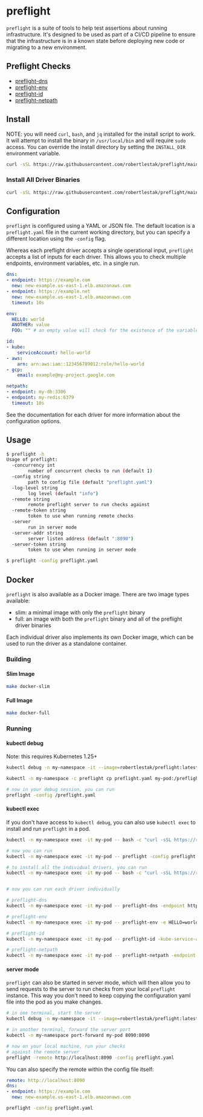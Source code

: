 # preflight

`preflight` is a suite of tools to help test assertions about running infrastructure. It's designed to be used as part of a CI/CD pipeline to ensure that the infrastructure is in a known state before deploying new code or migrating to a new environment.

## Preflight Checks

- [preflight-dns](https://github.com/robertlestak/preflight-dns)
- [preflight-env](https://github.com/robertlestak/preflight-env)
- [preflight-id](https://github.com/robertlestak/preflight-id)
- [preflight-netpath](https://github.com/robertlestak/preflight-netpath)

## Install

NOTE: you will need `curl`, `bash`, and `jq` installed for the install script to work. It will attempt to install the binary in `/usr/local/bin` and will require `sudo` access. You can override the install directory by setting the `INSTALL_DIR` environment variable.

```bash
curl -sSL https://raw.githubusercontent.com/robertlestak/preflight/main/scripts/install.sh | bash
```

### Install All Driver Binaries

```bash
curl -sSL https://raw.githubusercontent.com/robertlestak/preflight/main/scripts/install_bins.sh | bash
```

## Configuration

`preflight` is configured using a YAML or JSON file. The default location is a `preflight.yaml` file in the current working directory, but you can specify a different location using the `-config` flag.

Whereas each preflight driver accepts a single operational input, `preflight` accepts a list of inputs for each driver. This allows you to check multiple endpoints, environment variables, etc. in a single run.

```yaml
dns:
- endpoint: https://example.com
  new: new-example.us-east-1.elb.amazonaws.com
- endpoint: https://example.net
  new: new-example.us-east-1.elb.amazonaws.com
  timeout: 10s

env:
  HELLO: world
  ANOTHER: value
  FOO: "" # an empty value will check for the existence of the variable

id:
- kube:
    serviceAccount: hello-world
- aws:
    arn: arn:aws:iam::123456789012:role/hello-world
- gcp:
    email: example@my-project.google.com

netpath:
- endpoint: my-db:3306
- endpoint: my-redis:6379
  timeout: 10s
```

See the documentation for each driver for more information about the configuration options.

## Usage

```bash
$ preflight -h
Usage of preflight:
  -concurrency int
        number of concurrent checks to run (default 1)
  -config string
        path to config file (default "preflight.yaml")
  -log-level string
        log level (default "info")
  -remote string
        remote preflight server to run checks against
  -remote-token string
        token to use when running remote checks
  -server
        run in server mode
  -server-addr string
        server listen address (default ":8090")
  -server-token string
        token to use when running in server mode
```

```bash
$ preflight -config preflight.yaml
```

## Docker

`preflight` is also available as a Docker image. There are two image types available:

- slim: a minimal image with only the `preflight` binary
- full: an image with both the `preflight` binary and all of the preflight driver binaries

Each individual driver also implements its own Docker image, which can be used to run the driver as a standalone container.

### Building

#### Slim Image

```bash
make docker-slim
```

#### Full Image

```bash
make docker-full
```

### Running

#### kubectl debug

Note: this requires Kubernetes 1.25+

```bash
kubectl debug -n my-namespace -it --image=robertlestak/preflight:latest -c preflight --attach my-pod -- sh
```

```bash
kubectl -n my-namespace -c preflight cp preflight.yaml my-pod:/preflight.yaml
```

```bash
# now in your debug session, you can run
preflight -config /preflight.yaml
```

#### kubectl exec

If you don't have access to `kubectl debug`, you can also use `kubectl exec` to install and run `preflight` in a pod.

```bash
kubectl -n my-namespace exec -it my-pod -- bash -c "curl -sSL https://raw.githubusercontent.com/robertlestak/preflight/main/scripts/install.sh | bash"

# now you can run
kubectl -n my-namespace exec -it my-pod -- preflight -config preflight.yaml

# to install all the individual drivers, you can run
kubectl -n my-namespace exec -it my-pod -- bash -c "curl -sSL https://raw.githubusercontent.com/robertlestak/preflight/main/scripts/install_bins.sh | bash"


# now you can run each driver individually

# preflight-dns
kubectl -n my-namespace exec -it my-pod -- preflight-dns -endpoint https://example.com -new new-example.us-east-1.elb.amazonaws.com

# preflight-env
kubectl -n my-namespace exec -it my-pod -- preflight-env -e HELLO=world -e ANOTHER=value -e FOO

# preflight-id
kubectl -n my-namespace exec -it my-pod -- preflight-id -kube-service-account hello-world

# preflight-netpath
kubectl -n my-namespace exec -it my-pod -- preflight-netpath -endpoint my-db:3306
```

#### server mode

`preflight` can also be started in server mode, which will then allow you to send requests to the server to run checks from your local `preflight` instance. This way you don't need to keep copying the configuration yaml file into the pod as you make changes.

```bash
# in one terminal, start the server
kubectl debug -n my-namespace -it --image=robertlestak/preflight:latest -c preflight --attach my-pod -- preflight -server

# in another terminal, forward the server port
kubectl -n my-namespace port-forward my-pod 8090:8090

# now on your local machine, run your checks
# against the remote server
preflight -remote http://localhost:8090 -config preflight.yaml
```

You can also specify the remote within the config file itself:

```yaml
remote: http://localhost:8090
dns:
- endpoint: https://example.com
  new: new-example.us-east-1.elb.amazonaws.com
```

```bash
preflight -config preflight.yaml
````

